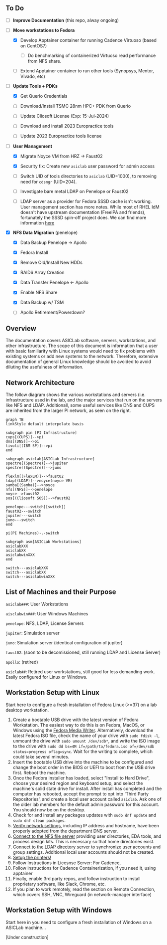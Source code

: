 ## To Do

- [ ] **Improve Documentation** (this repo, alway ongoing)

    

- [ ] **Move workstations to Fedora**
    
    - [x] Develop Apptainer container for running Cadence Virtuoso (based on CentOS7)
        - [ ] Do benchmarking of containerized Virtuoso read performance from NFS share.
        
    - [ ] Extend Apptainer container to run other tools (Synopsys, Mentor, Vivado, etc)
    
        
    
- [ ] **Update Tools + PDKs** 
    - [x] Get Querio Credentials
    - [ ] Download/Install TSMC 28nm HPC+ PDK from Querio
    - [ ] Update Cliosoft License (Exp: 15-Jul-2024)
    - [ ] Download and install 2023 Europractice tools
    - [ ] Update 2023 Europractice tools license

      
    
- [ ] **User Management**
    
    - [x] Migrate Noyce VM from HRZ -> Faust02
    - [x] Security fix: Create new `asiclab` user password for admin access
    - [ ] Switch UID of tools directories to `asiclab` (UID=1000), to removing need for `cdsmgr` (UID=204).
    - [ ] Investigate bare metal LDAP on Penelope or Faust02
    - [ ] LDAP server as a provider for Fedora SSSD cache isn't working. User management section has more notes. While most of RHEL IdM doesn't have upstream documentation (FreeIPA and friends), fortunately the SSSD spin-off project does. We can find more information [here](https://sssd.io/troubleshooting/basics.html)
    
      
    
- [x] **NFS Data Migration** (penelope)

  - [x] Data Backup Penelope -> Apollo
  - [x] Fedora Install
  - [x] Remove Old/Install New HDDs
  - [x] RAID6 Array Creation
  - [x] Data Transfer Penelope <- Apollo
  - [x] Enable NFS Share
  - [x] Data Backup w/ TSM
  - [ ] Apollo Retirement/Powerdown?


## Overview

The documentation covers ASICLab software, servers, workstations, and other infrastructure. The scope of this document is information that a user with basic familiarity with Linux systems would need to fix problems with existing systems or add new systems to the network. Therefore, extensive documentation of general Linux knowledge should be avoided to avoid diluting the usefulness of information.

## Network Architecture

The follow diagram shows the various workstations and servers (i.e. infrastructure used in the lab, and the major services that run on the servers like NFS and LDAP. Additionall, some useful services like DNS and CUPS are inherited from the larger PI network, as seen on the right.

```mermaid
graph TB
linkStyle default interpolate basis

subgraph pin [PI Infrastructure]
cups[(CUPS)]-->pi
dns[(DNS)]-->pi
tivoli[(IBM SP)]-->pi
end

subgraph asiclab[ASICLab Infrastructure]
spectre[(Spectre)]-->jupiter
spectre[(Spectre)]-->juno

flexlm[(FlexLM)]-->faust02
ldap[(LDAP)]-->noyce(noyce VM)
samba[(Samba)]-->noyce
nfs[(NFS)]-->penelope
noyce-->faust02
sos[(Cliosoft SOS)]-->faust02

penelope---switch[[switch]]
faust02---switch
jupiter---switch
juno---switch
end

pi(PI Machines)-.-switch

subgraph asm[ASICLab Workstations]
asiclabXXX
asiclabXX
asiclabwinXXX
end

switch---asiclabXXX
switch---asiclabXX
switch---asiclabwinXXX
```


## List of Machines and their Purpose

`asiclab###`: User Workstations

`aisclabwin###`: User Windows Machines

`penelope`: NFS, LDAP, License Servers

`jupiter`: Simulation server

`juno`: Simulation server (identical configuration of jupiter)

`faust02`: (soon to be decomissioned, still running LDAP and License Server)

`apollo`: (retired)

`asiclab##`: Retired user workstations, still good for less demanding work. Easily configured for Linux or Windows.

## Workstation Setup with Linux

Start here to configure a fresh installation of Fedora Linux (>=37) on a lab desktop workstation.

1. Create a bootable USB drive with the latest version of Fedora Workstation. The easiest way to do this is on Fedora, MacOS, or Windows using the [Fedora Media Writer](https://getfedora.org/en/workstation/download/). Alternatively, download the latest Fedora ISO file, check the name of your drive with `sudo fdisk -l`, unmount the drive with `sudo umount /dev/sdb*`, and write the ISO image to the drive with `sudo dd bs=4M if=/path/to/fedora.iso of=/dev/sdb status=progress oflag=sync`. Wait for the writing to complete, which could take several minutes.
1. Insert the bootable USB drive into the machine to be configured and change the boot order in the BIOS or UEFI to boot from the USB drive first. Reboot the machine.
1. Once the Fedora installer has loaded, select "Install to Hard Drive", choose your desired region and keyboard setup, and select the machine's solid state drive for install. After install has completed and the computer has rebooted, accept the prompt to opt into 'Third Party Repositories', and create a local user account called `asiclab`. Ask one of the older lab members for the default admin password for this account. You should now be on the desktop.
1. Check for and install any packages updates with `sudo dnf update` and `sudo dnf clean packages`.
1. [Verify network settings](network_configuration.md), including IP address and hostname, have been properly adopted from the department DNS server.
1. [Connect to the NFS file server](file_server.md) providing user directories, EDA tools, and process design kits. This is necessary so that home directories exist.
1. [Connect to the LDAP directory server](user_management.md) to synchronize user accounts and group settings. Additional local user accounts should not be created.
1. [Setup the printers!](printer_config.md)
1. Follow Instructions in Licesnse Server: For Cadence, 
1. Follow instructions for Cadence Containerization, if you need it, using apptainer
1. Finally, enable 3rd party repos, and follow instruction to install proprietary software, like Slack, Chrome, etc.
1. If you plan to work remotely, read the section on Remote Connection, which covers SSH, VNC, Wireguard (in network-manager interface)

## Workstation Setup with Windows

Start here in you need to configure a fresh installation of Windows on a ASICLab machine...

[Under construction]
